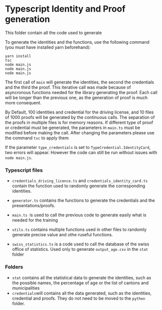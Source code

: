  # Typescript Identity and Proof generation

This folder contain all the code used to generate 

To generate the identities and the functions, use the following command (you must have installed yarn beforehand): 

```
yarn install
tsc
node main.js
node main.js
node main.js
```

The first call of `main` will generate the identities, the second the credentials and the third the proof. This iterative call was made because of asyncronous functions needed for the library generating the proof. Each call will be longer than the previous one, as the generation of proof is much more consequent.

By Default, 100 identities and credential for the driving license, and 10 files of 1000 proofs will be generated by the continuous calls. The separation of the proofs in multiple files is for memory reasons. If different type of proof or credential must be generated, the parameters in `main.ts` must be modified before making the call. After changing the parameters please use the command `tsc` to apply them

If the parameter `type_credentials` is set to `TypeCredential.IdentityCard`, two errors will appear. However the code can still be run without issues with `node main.js`.

### Typescript files

- `credentials_driving_licence.ts` and `credentials_identity_card.ts` contain the function used to randomly generate the corresponding identities.

- `generator.ts` contains the functions to generate the credentials and the presentations/proofs.

- `main.ts `is used to call the previous code to generate easily what is needed for the training

- `utils.ts` contains multiple functions used in other files to randomly generate precise value and othe ruseful functions.

- `swiss_statistics.ts` is a code used to call the database of the swiss office of statistics. Used only to generate `output_age.csv` in the `stat` folder 

### Folders

- `stat` contains all the statistical data to generate the identities, such as the possible names, the percentage of age or the list of cantons and municipalities
- `credentials`will contains all the data generated, such as the identities, credential and proofs. They do not need to be moved to the `python` folder.


